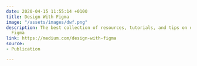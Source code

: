 ```yaml
---
date: 2020-04-15 11:55:14 +0100
title: Design With Figma
image: "/assets/images/dwf.png"
description: The best collection of resources, tutorials, and tips on designing with
  Figma
link: https://medium.com/design-with-figma
source:
- Publication

---
```

